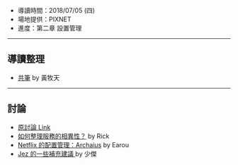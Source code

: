 

* 導讀時間：2018/07/05 (四)
* 場地提供：PIXNET
* 進度：第二章 設置管理

---
## 導讀整理

* [共筆](https://hackmd.io/XC_wT4cESr2cvtvEOqp_5Q) by 黃牧天

---

## 討論

* [原討論 Link](https://www.facebook.com/groups/sre.taiwan/permalink/1069141366585100/)
* [如何整理服務的相異性？](https://www.facebook.com/groups/sre.taiwan/permalink/1070029586496278/) by Rick
* [Netflix 的配置管理：Archaius](https://www.facebook.com/groups/sre.taiwan/permalink/1069979569834613/) by Earou
* [Jez 的一些補充建議 ](https://continuousdelivery.com/principles/) by 少傑